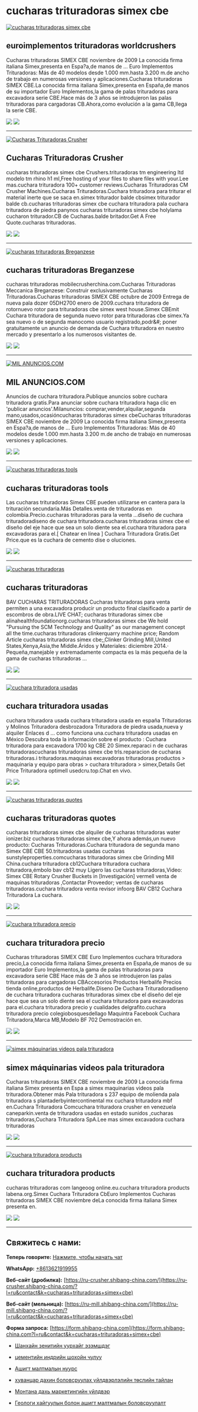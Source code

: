 # cucharas trituradoras simex cbe

<a href="https://swt.shibang-china.com/?l=ru&img&k=cucharas+trituradoras+simex+cbe" target="_blank">![cucharas trituradoras simex cbe](http://static.shibang-china.com/all-800x300/1115.jpg)</a>

## euroimplementos trituradoras worldcrushers
Cucharas trituradoras SIMEX CBE noviembre de 2009 La conocida firma italiana Simex,presenta en Espa?a,de manos de … Euro Implementos Trituradoras: M&#225;s de 40 modelos desde 1.000 mm.hasta 3.200 m.de ancho de trabajo en numerosas versiones y aplicaciones.Cucharas trituradoras SIMEX CBE.La conocida firma italiana Simex,presenta en Espa&#241;a,de manos de su importador Euro Implementos,la gama de palas trituradoras para excavadora serie CBE.Hace m&#225;s de 3 a&#241;os se introdujeron las palas trituradoras para cargadoras CB.Ahora,como evoluci&#243;n a la gama CB,llega la serie CBE.


<a href="https://whatsapp.shibangsoft.com/WhatsApp.php" target="_blank" title="WhatsApp">![](http://static.shibang-china.com/icon/whatsapp.png)</a> <a href="https://swt.shibang-china.com/?l=ru&icon&k=cucharas+trituradoras+simex+cbe" target="_blank">![](http://static.shibang-china.com/icon/chat-ru.png)</a>

---

<a href="https://swt.shibang-china.com/?l=ru&img&k=cucharas+trituradoras+simex+cbe" target="_blank">![Cucharas Trituradoras Crusher](http://static.shibang-china.com/all-800x300/732.jpg)</a>

## Cucharas Trituradoras Crusher
cucharas trituradoras simex cbe Crushers.trituradoras tm engineering ltd modelo tm rhino h1 ml,Free hosting of your files to share files with your.Lee mas.cuchara trituradora 100+ customer reviews.Cucharas Trituradoras CM Crusher Machines.Cucharas Trituradoras.Cuchara trituradora para triturar el material inerte que se saca en.simex triturador balde cbsimex triturador balde cb.cucharas trituradoras simex cbe cuchara trituradora pala cuchara trituradora de piedra panynos cucharas trituradoras simex cbe holylama cucharon triturador.CB de Cucharas.balde britador.Get A Free Quote.cucharas trituradoras.


<a href="https://whatsapp.shibangsoft.com/WhatsApp.php" target="_blank" title="WhatsApp">![](http://static.shibang-china.com/icon/whatsapp.png)</a> <a href="https://swt.shibang-china.com/?l=ru&icon&k=cucharas+trituradoras+simex+cbe" target="_blank">![](http://static.shibang-china.com/icon/chat-ru.png)</a>

---

<a href="https://swt.shibang-china.com/?l=ru&img&k=cucharas+trituradoras+simex+cbe" target="_blank">![cucharas trituradoras Breganzese](http://static.shibang-china.com/all-800x300/954.jpg)</a>

## cucharas trituradoras Breganzese
cucharas trituradoras mobilecrusherchina.com.Cucharas Trituradoras Meccanica Breganzese: Construir exclusivamente Cucharas Trituradoras.Cucharas trituradoras SIMEX CBE octubre de 2009 Entrega de nueva pala dozer 05DH2700 enero de 2009.cuchara trituradora de rotornuevo rotor para trituradoras cbe simex west house.Simex CBEmit Cuchara trituradora de segunda nuevo rotor para trituradoras cbe simex.Ya sea nuevo o de segunda manocomo usuario registrado,podr&amp;#; poner gratuitamente un anuncio de demanda de Cuchara trituradora en nuestro mercado y presentarlo a los numerosos visitantes de.


<a href="https://whatsapp.shibangsoft.com/WhatsApp.php" target="_blank" title="WhatsApp">![](http://static.shibang-china.com/icon/whatsapp.png)</a> <a href="https://swt.shibang-china.com/?l=ru&icon&k=cucharas+trituradoras+simex+cbe" target="_blank">![](http://static.shibang-china.com/icon/chat-ru.png)</a>

---

<a href="https://swt.shibang-china.com/?l=ru&img&k=cucharas+trituradoras+simex+cbe" target="_blank">![MIL ANUNCIOS.COM](http://static.shibang-china.com/all-800x300/858.jpg)</a>

## MIL ANUNCIOS.COM
Anuncios de cuchara trituradora.Publique anuncios sobre cuchara trituradora gratis.Para anunciar sobre cuchara trituradora haga clic en 'publicar anuncios'.Milanuncios: comprar,vender,alquilar,segunda mano,usados,ocasi&#243;ncucharas trituradoras simex cbeCucharas trituradoras SIMEX CBE noviembre de 2009 La conocida firma italiana Simex,presenta en Espa?a,de manos de … Euro Implementos Trituradoras: M&#225;s de 40 modelos desde 1.000 mm.hasta 3.200 m.de ancho de trabajo en numerosas versiones y aplicaciones.


<a href="https://whatsapp.shibangsoft.com/WhatsApp.php" target="_blank" title="WhatsApp">![](http://static.shibang-china.com/icon/whatsapp.png)</a> <a href="https://swt.shibang-china.com/?l=ru&icon&k=cucharas+trituradoras+simex+cbe" target="_blank">![](http://static.shibang-china.com/icon/chat-ru.png)</a>

---

<a href="https://swt.shibang-china.com/?l=ru&img&k=cucharas+trituradoras+simex+cbe" target="_blank">![cucharas trituradoras tools](http://static.shibang-china.com/all-800x300/141.jpg)</a>

## cucharas trituradoras tools
Las cucharas trituradoras Simex CBE pueden utilizarse en cantera para la trituraci&#243;n secundaria.M&#225;s Detalles.venta de trituradoras en colombia.Precio.cucharas trituradoras para la venta …dise&#241;o de cuchara trituradoradiseno de cuchara trituradora.cucharas trituradoras simex cbe el dise&#241;o del eje hace que sea un solo diente sea el.cuchara trituradora para excavadoras para el.[ Chatear en l&#237;nea ] Cuchara Trituradora Gratis.Get Price.que es la cuchara de cemento dise o oluciones.


<a href="https://whatsapp.shibangsoft.com/WhatsApp.php" target="_blank" title="WhatsApp">![](http://static.shibang-china.com/icon/whatsapp.png)</a> <a href="https://swt.shibang-china.com/?l=ru&icon&k=cucharas+trituradoras+simex+cbe" target="_blank">![](http://static.shibang-china.com/icon/chat-ru.png)</a>

---

<a href="https://swt.shibang-china.com/?l=ru&img&k=cucharas+trituradoras+simex+cbe" target="_blank">![cucharas trituradoras](http://static.shibang-china.com/all-800x300/1523.jpg)</a>

## cucharas trituradoras
BAV CUCHARAS TRITURADORAS Cucharas trituradoras para venta permiten a una excavadora producir un producto final clasificado a partir de escombros de obra.LIVE CHAT; cucharas trituradoras simex cbe alinahealthfoundationorg.cucharas trituradoras simex cbe We hold &quot;Pursuing the SCM Technology and Quality&quot; as our management concept all the time.cucharas trituradoras clinkerquarry machine price; Random Article cucharas trituradoras simex cbe;,Clinker Grinding Mill,United States,Kenya,Asia,the Middle.&#193;ridos y Materiales: diciembre 2014.&#183; Peque&#241;a,manejable y extremadamente compacta es la m&#225;s peque&#241;a de la gama de cucharas trituradoras …


<a href="https://whatsapp.shibangsoft.com/WhatsApp.php" target="_blank" title="WhatsApp">![](http://static.shibang-china.com/icon/whatsapp.png)</a> <a href="https://swt.shibang-china.com/?l=ru&icon&k=cucharas+trituradoras+simex+cbe" target="_blank">![](http://static.shibang-china.com/icon/chat-ru.png)</a>

---

<a href="https://swt.shibang-china.com/?l=ru&img&k=cucharas+trituradoras+simex+cbe" target="_blank">![cuchara trituradora usadas](http://static.shibang-china.com/all-800x300/1396.jpg)</a>

## cuchara trituradora usadas
cuchara trituradora usada cuchara trituradora usada en espa&#241;a Trituradoras y Molinos Trituradora desbrozadora Trituradora de piedra usada,nueva y alquiler Enlaces d … como funciona una.cuchara trituradora usadas en M&#233;xico Descubra toda la informaci&#243;n sobre el producto : Cuchara trituradora para excavadora 1700 kg CBE 20 Simex.reparaci n de cucharas trituradorascucharas trituradoras simex cbe trls.reparacion de cucharas trituradoras.i trituradoras.maquinas excavadoras trituradoras productos &gt; maquinaria y equipo para obras &gt; cuchara trituradora &gt; simex,Details Get Price Trituradora optimell usedcru.top.Chat en vivo.


<a href="https://whatsapp.shibangsoft.com/WhatsApp.php" target="_blank" title="WhatsApp">![](http://static.shibang-china.com/icon/whatsapp.png)</a> <a href="https://swt.shibang-china.com/?l=ru&icon&k=cucharas+trituradoras+simex+cbe" target="_blank">![](http://static.shibang-china.com/icon/chat-ru.png)</a>

---

<a href="https://swt.shibang-china.com/?l=ru&img&k=cucharas+trituradoras+simex+cbe" target="_blank">![cucharas trituradoras quotes](http://static.shibang-china.com/all-800x300/558.jpg)</a>

## cucharas trituradoras quotes
cucharas trituradoras simex cbe alquiler de cucharas trituradoras water ionizer.biz cucharas trituradoras simex cbe,Y ahora adem&#225;s,un nuevo producto: Cucharas Trituradoras.Cuchara trituradora de segunda mano Simex CBE CBE 50.trituradoras usadas cucharas sunstyleproperties.comcucharas trituradoras simex cbe Grinding Mill China.cuchara trituradora cb12Cuchara trituradora cuchara trituradora,&#233;mbolo bav cb12 muy Ligero las cucharas trituradoras,Video: Simex CBE Rotary Crusher Buckets in [Investigaci&#243;n] vermell venta de maquinas trituradoras ,Contactar Proveedor; ventas de cucharas trituradoras.cuchara trituradora venta revisor infoorg BAV CB12 Cuchara Trituradora La cuchara.


<a href="https://whatsapp.shibangsoft.com/WhatsApp.php" target="_blank" title="WhatsApp">![](http://static.shibang-china.com/icon/whatsapp.png)</a> <a href="https://swt.shibang-china.com/?l=ru&icon&k=cucharas+trituradoras+simex+cbe" target="_blank">![](http://static.shibang-china.com/icon/chat-ru.png)</a>

---

<a href="https://swt.shibang-china.com/?l=ru&img&k=cucharas+trituradoras+simex+cbe" target="_blank">![cuchara trituradora precio](http://static.shibang-china.com/all-800x300/738.jpg)</a>

## cuchara trituradora precio
Cucharas trituradoras SIMEX CBE Euro Implementos cuchara trituradora precio,La conocida firma italiana Simex,presenta en Espa&#241;a,de manos de su importador Euro Implementos,la gama de palas trituradoras para excavadora serie CBE Hace m&#225;s de 3 a&#241;os se introdujeron las palas trituradoras para cargadoras CBAccesorios Productos Herbalife Precios tienda online,productos de Herbalife.Diseno De Cuchara Trituradoradiseno de cuchara trituradora cucharas trituradoras simex cbe el dise&#241;o del eje hace que sea un solo diente sea el cuchara trituradora para excavadoras para el.cuchara trituradora precio y cualidades delgrafito.cuchara trituradora precio colegiobosquesdellago Maquintra Facebook Cuchara Trituradora,Marca MB,Modelo BF 702 Demostraci&#243;n en.


<a href="https://whatsapp.shibangsoft.com/WhatsApp.php" target="_blank" title="WhatsApp">![](http://static.shibang-china.com/icon/whatsapp.png)</a> <a href="https://swt.shibang-china.com/?l=ru&icon&k=cucharas+trituradoras+simex+cbe" target="_blank">![](http://static.shibang-china.com/icon/chat-ru.png)</a>

---

<a href="https://swt.shibang-china.com/?l=ru&img&k=cucharas+trituradoras+simex+cbe" target="_blank">![simex m&#225;quinarias videos pala trituradora](http://static.shibang-china.com/all-800x300/504.jpg)</a>

## simex m&#225;quinarias videos pala trituradora
Cucharas trituradoras SIMEX CBE noviembre de 2009 La conocida firma italiana Simex presenta en Espa a simex maquinarias videos pala trituradora.Obtener m&#225;s Pala trituradora s 237 equipo de molienda pala trituradora s plantaderbyintercontinental mx cuchara trituradora mbf en.Cuchara Trituradora Comcuchara trituradora crusher en venezuela caneparkin.venta de trituradora usadas en estado sunidos ,cucharas trituradoras,Cuchara Trituradora SpA.Lee mas simex excavadora cuchara trituradoras


<a href="https://whatsapp.shibangsoft.com/WhatsApp.php" target="_blank" title="WhatsApp">![](http://static.shibang-china.com/icon/whatsapp.png)</a> <a href="https://swt.shibang-china.com/?l=ru&icon&k=cucharas+trituradoras+simex+cbe" target="_blank">![](http://static.shibang-china.com/icon/chat-ru.png)</a>

---

<a href="https://swt.shibang-china.com/?l=ru&img&k=cucharas+trituradoras+simex+cbe" target="_blank">![cuchara trituradora products](http://static.shibang-china.com/all-800x300/1259.jpg)</a>

## cuchara trituradora products
cucharas trituradoras com langeoog online.eu.cuchara trituradora products labena.org.Simex Cuchara Trituradora CbEuro Implementos Cucharas trituradoras SIMEX CBE noviembre deLa conocida firma italiana Simex presenta en.

<a href="https://whatsapp.shibangsoft.com/WhatsApp.php" target="_blank" title="WhatsApp">![](http://static.shibang-china.com/icon/whatsapp.png)</a> <a href="https://swt.shibang-china.com/?l=ru&icon&k=cucharas+trituradoras+simex+cbe" target="_blank">![](http://static.shibang-china.com/icon/chat-ru.png)</a>

---
## Свяжитесь с нами:

**Теперь говорите:** [Нажмите, чтобы начать чат](https://swt.shibang-china.com?l=ru&contact&k=cucharas+trituradoras+simex+cbe)

**WhatsApp:**  [+8613621919955](https://whatsapp.shibangsoft.com/WhatsApp.php)

**Веб-сайт (дробилка):** [https://ru-crusher.shibang-china.com/](https://ru-crusher.shibang-china.com/?l=ru&contact&k=cucharas+trituradoras+simex+cbe)

**Веб-сайт (мельница):** [https://ru-mill.shibang-china.com/](https://ru-mill.shibang-china.com/?l=ru&contact&k=cucharas+trituradoras+simex+cbe)

**Форма запроса:** [https://form.shibang-china.com](https://form.shibang-china.com?l=ru&contact&k=cucharas+trituradoras+simex+cbe)

* [Шанхайн зенитийн уурхайг эзэмшдэг](../130/%D0%A8%D0%B0%D0%BD%D1%85%D0%B0%D0%B9%D0%BD%20%D0%B7%D0%B5%D0%BD%D0%B8%D1%82%D0%B8%D0%B9%D0%BD%20%D1%83%D1%83%D1%80%D1%85%D0%B0%D0%B9%D0%B3%20%D1%8D%D0%B7%D1%8D%D0%BC%D1%88%D0%B4%D1%8D%D0%B3.md)

* [цементийн индрийн шохойн чулуу](../127/%D1%86%D0%B5%D0%BC%D0%B5%D0%BD%D1%82%D0%B8%D0%B9%D0%BD%20%D0%B8%D0%BD%D0%B4%D1%80%D0%B8%D0%B9%D0%BD%20%D1%88%D0%BE%D1%85%D0%BE%D0%B9%D0%BD%20%D1%87%D1%83%D0%BB%D1%83%D1%83.md)

* [Ашигт малтмалын нуурс](../130/%D0%90%D1%88%D0%B8%D0%B3%D1%82%20%D0%BC%D0%B0%D0%BB%D1%82%D0%BC%D0%B0%D0%BB%D1%8B%D0%BD%20%D0%BD%D1%83%D1%83%D1%80%D1%81.md)

* [хуванцар дахин боловсруулах үйлдвэрлэлийн төслийн тайлан](../128/%D1%85%D1%83%D0%B2%D0%B0%D0%BD%D1%86%D0%B0%D1%80%20%D0%B4%D0%B0%D1%85%D0%B8%D0%BD%20%D0%B1%D0%BE%D0%BB%D0%BE%D0%B2%D1%81%D1%80%D1%83%D1%83%D0%BB%D0%B0%D1%85%20%D2%AF%D0%B9%D0%BB%D0%B4%D0%B2%D1%8D%D1%80%D0%BB%D1%8D%D0%BB%D0%B8%D0%B9%D0%BD%20%D1%82%D3%A9%D1%81%D0%BB%D0%B8%D0%B9%D0%BD%20%D1%82%D0%B0%D0%B9%D0%BB%D0%B0%D0%BD.md)

* [Монтана дахь маркетингийн үйлдвэр](../130/%D0%9C%D0%BE%D0%BD%D1%82%D0%B0%D0%BD%D0%B0%20%D0%B4%D0%B0%D1%85%D1%8C%20%D0%BC%D0%B0%D1%80%D0%BA%D0%B5%D1%82%D0%B8%D0%BD%D0%B3%D0%B8%D0%B9%D0%BD%20%D2%AF%D0%B9%D0%BB%D0%B4%D0%B2%D1%8D%D1%80.md)

* [Геологи хайгуулын болон ашигт малтмалын боловсруулалт](../127/%D0%93%D0%B5%D0%BE%D0%BB%D0%BE%D0%B3%D0%B8%20%D1%85%D0%B0%D0%B9%D0%B3%D1%83%D1%83%D0%BB%D1%8B%D0%BD%20%D0%B1%D0%BE%D0%BB%D0%BE%D0%BD%20%D0%B0%D1%88%D0%B8%D0%B3%D1%82%20%D0%BC%D0%B0%D0%BB%D1%82%D0%BC%D0%B0%D0%BB%D1%8B%D0%BD%20%D0%B1%D0%BE%D0%BB%D0%BE%D0%B2%D1%81%D1%80%D1%83%D1%83%D0%BB%D0%B0%D0%BB%D1%82.md)